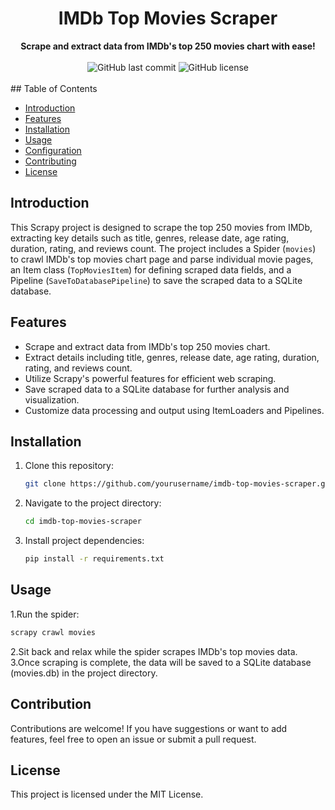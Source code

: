 <h1 align="center">IMDb Top Movies Scraper</h1>

<div align="center">
  <strong>Scrape and extract data from IMDb's top 250 movies chart with ease!</strong>
</div>

<br>

<div align="center">
  <!-- Add badges here -->
  <img alt="GitHub last commit" src="https://img.shields.io/github/last-commit/HossamMohamed12/imdb-top-movies-scraper">
  <img alt="GitHub license" src="https://img.shields.io/github/license/HossamMohamed12/imdb-top-movies-scraper">
</div>

<br>
## Table of Contents

- [Introduction](#introduction)
- [Features](#features)
- [Installation](#installation)
- [Usage](#usage)
- [Configuration](#configuration)
- [Contributing](#contributing)
- [License](#license)

## Introduction
This Scrapy project is designed to scrape the top 250 movies from IMDb, extracting key details such as title, genres, release date, age rating, duration, rating, and reviews count. The project includes a Spider (`movies`) to crawl IMDb's top movies chart page and parse individual movie pages, an Item class (`TopMoviesItem`) for defining scraped data fields, and a Pipeline (`SaveToDatabasePipeline`) to save the scraped data to a SQLite database.

## Features
- Scrape and extract data from IMDb's top 250 movies chart.
- Extract details including title, genres, release date, age rating, duration, rating, and reviews count.
- Utilize Scrapy's powerful features for efficient web scraping.
- Save scraped data to a SQLite database for further analysis and visualization.
- Customize data processing and output using ItemLoaders and Pipelines.

## Installation
1. Clone this repository:
   ```bash
   git clone https://github.com/yourusername/imdb-top-movies-scraper.git
   ```
2. Navigate to the project directory:
   ```bash
   cd imdb-top-movies-scraper
   ```
3. Install project dependencies:
   ```bash
   pip install -r requirements.txt
   ```
## Usage
1.Run the spider:
```bash
scrapy crawl movies
```
2.Sit back and relax while the spider scrapes IMDb's top movies data.
3.Once scraping is complete, the data will be saved to a SQLite database (movies.db) in the project directory.
## Contribution
Contributions are welcome! If you have suggestions or want to add features, feel free to open an issue or submit a pull request.
## License
This project is licensed under the MIT License.
